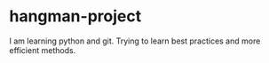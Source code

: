 # hangman-project
I am learning python and git.
Trying to learn best practices and more efficient methods.

